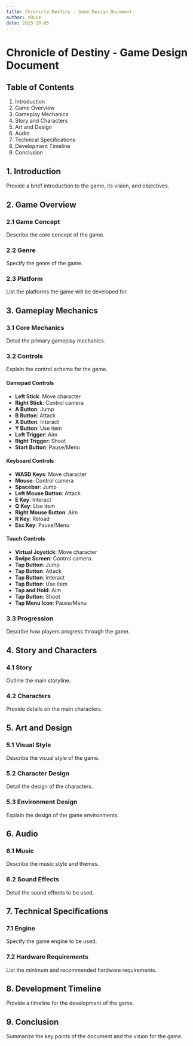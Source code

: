```yaml
---
title: Chronicle Destiny - Game Design Document
author: zBuLe
date: 2023-10-05
---
```


# Chronicle of Destiny - Game Design Document

## Table of Contents
1. Introduction
2. Game Overview
3. Gameplay Mechanics
4. Story and Characters
5. Art and Design
6. Audio
7. Technical Specifications
8. Development Timeline
9. Conclusion

## 1. Introduction
Provide a brief introduction to the game, its vision, and objectives.

## 2. Game Overview
### 2.1 Game Concept
Describe the core concept of the game.

### 2.2 Genre
Specify the genre of the game.

### 2.3 Platform
List the platforms the game will be developed for.

## 3. Gameplay Mechanics
### 3.1 Core Mechanics
Detail the primary gameplay mechanics.

### 3.2 Controls
Explain the control scheme for the game.

#### Gamepad Controls
- **Left Stick**: Move character
- **Right Stick**: Control camera
- **A Button**: Jump
- **B Button**: Attack
- **X Button**: Interact
- **Y Button**: Use item
- **Left Trigger**: Aim
- **Right Trigger**: Shoot
- **Start Button**: Pause/Menu

#### Keyboard Controls
- **WASD Keys**: Move character
- **Mouse**: Control camera
- **Spacebar**: Jump
- **Left Mouse Button**: Attack
- **E Key**: Interact
- **Q Key**: Use item
- **Right Mouse Button**: Aim
- **R Key**: Reload
- **Esc Key**: Pause/Menu

#### Touch Controls
- **Virtual Joystick**: Move character
- **Swipe Screen**: Control camera
- **Tap Button**: Jump
- **Tap Button**: Attack
- **Tap Button**: Interact
- **Tap Button**: Use item
- **Tap and Hold**: Aim
- **Tap Button**: Shoot
- **Tap Menu Icon**: Pause/Menu

### 3.3 Progression
Describe how players progress through the game.

## 4. Story and Characters
### 4.1 Story
Outline the main storyline.

### 4.2 Characters
Provide details on the main characters.

## 5. Art and Design
### 5.1 Visual Style
Describe the visual style of the game.

### 5.2 Character Design
Detail the design of the characters.

### 5.3 Environment Design
Explain the design of the game environments.

## 6. Audio
### 6.1 Music
Describe the music style and themes.

### 6.2 Sound Effects
Detail the sound effects to be used.

## 7. Technical Specifications
### 7.1 Engine
Specify the game engine to be used.

### 7.2 Hardware Requirements
List the minimum and recommended hardware requirements.

## 8. Development Timeline
Provide a timeline for the development of the game.

## 9. Conclusion
Summarize the key points of the document and the vision for the game.
